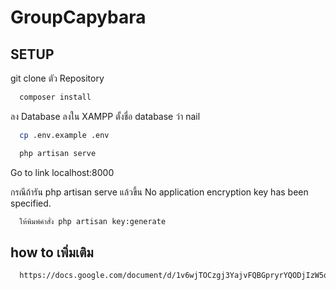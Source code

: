 # GroupCapybara

## SETUP

  git clone ตัว Repository 

```bash
  composer install
```
ลง Database ลงใน XAMPP ตั้งชื่อ database ว่า nail
```bash
  cp .env.example .env
```
```bash
  php artisan serve
```
Go to link localhost:8000

กรณีถ้ารัน php artisan serve แล้วขึ้น No application encryption key has been specified. 
```bash
  ให้พิมพ์คำสั่ง php artisan key:generate
```
## how to เพิ่มเติม
```bash
  https://docs.google.com/document/d/1v6wjTOCzgj3YajvFQBGpryrYQODjIzW5qrKdAOY7nco/edit
```
